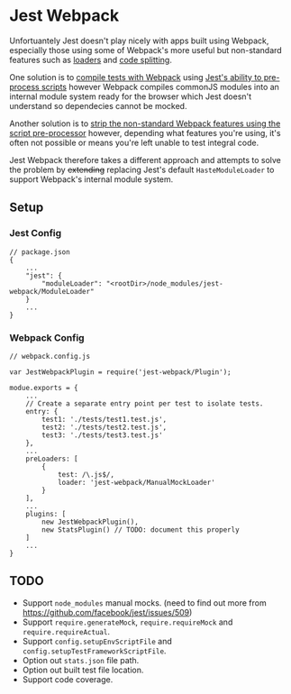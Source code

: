 # Jest Webpack

Unfortuantely Jest doesn't play nicely with apps built using Webpack, especially those using some of Webpack's more useful but non-standard features such as [loaders](http://webpack.github.io/docs/loaders.html) and [code splitting](http://webpack.github.io/docs/code-splitting.html).

One solution is to [compile tests with Webpack](https://github.com/ColCh/jest-webpack) using [Jest's ability to pre-process scripts](https://facebook.github.io/jest/docs/api.html#config-scriptpreprocessor-string) however Webpack compiles commonJS modules into an internal module system ready for the browser which Jest doesn't understand so dependecies cannot be mocked.

Another solution is to [strip the non-standard Webpack features using the script pre-processor](https://github.com/atecarlos/webpack-babel-jest) however, depending what features you're using, it's often not possible or means you're left unable to test integral code.

Jest Webpack therefore takes a different approach and attempts to solve the problem by ~~extending~~ replacing Jest's default `HasteModuleLoader` to support Webpack's internal module system.

## Setup
### Jest Config
```
// package.json
{
    ...
    "jest": {
        "moduleLoader": "<rootDir>/node_modules/jest-webpack/ModuleLoader"
    }
    ...
}

```

### Webpack Config
```
// webpack.config.js

var JestWebpackPlugin = require('jest-webpack/Plugin');

modue.exports = {
    ...
    // Create a separate entry point per test to isolate tests.
    entry: {
        test1: './tests/test1.test.js',
        test2: './tests/test2.test.js',
        test3: './tests/test3.test.js'
    },
    ...
    preLoaders: [
        {
            test: /\.js$/,
            loader: 'jest-webpack/ManualMockLoader'
        }
    ],
    ...
    plugins: [
        new JestWebpackPlugin(),
        new StatsPlugin() // TODO: document this properly
    ]
    ...
}
```

## TODO

- Support `node_modules` manual mocks. (need to find out more from https://github.com/facebook/jest/issues/509)
- Support `require.generateMock`, `require.requireMock` and `require.requireActual`.
- Support `config.setupEnvScriptFile` and `config.setupTestFrameworkScriptFile`.
- Option out `stats.json` file path.
- Option out built test file location.
- Support code coverage.
